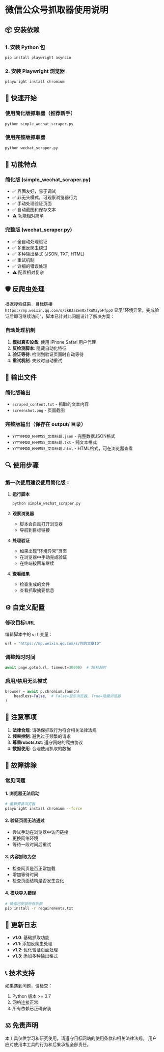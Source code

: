 # 微信公众号抓取器使用说明

## 📦 安装依赖

### 1. 安装 Python 包

```bash
pip install playwright asyncio
```

### 2. 安装 Playwright 浏览器

```bash
playwright install chromium
```

## 🚀 快速开始

### 使用简化版抓取器（推荐新手）

```bash
python simple_wechat_scraper.py
```

### 使用完整版抓取器

```bash
python wechat_scraper.py
```

## 🔧 功能特点

### 简化版 (simple_wechat_scraper.py)
- ✅ 界面友好，易于调试
- ✅ 非无头模式，可观察浏览器行为
- ✅ 手动处理验证页面
- ✅ 自动截图和保存文本
- ⚠️ 功能相对简单

### 完整版 (wechat_scraper.py)
- ✅ 全自动处理验证
- ✅ 多重反爬虫绕过
- ✅ 多种输出格式 (JSON, TXT, HTML)
- ✅ 重试机制
- ✅ 详细的错误处理
- ⚠️ 配置相对复杂

## 🛡️ 反爬虫处理

根据搜索结果，目标链接 `https://mp.weixin.qq.com/s/5kBJaZenOxfRWMZyoFfppQ` 
显示"环境异常，完成验证后即可继续访问"，脚本已针对此问题设计了解决方案：

### 自动处理机制
1. **模拟真实设备**: 使用 iPhone Safari 用户代理
2. **反检测脚本**: 隐藏自动化特征
3. **验证等待**: 检测到验证页面时自动等待
4. **重试机制**: 失败时自动重试

## 📁 输出文件

### 简化版输出
- `scraped_content.txt` - 抓取的文本内容
- `screenshot.png` - 页面截图

### 完整版输出（保存在 output/ 目录）
- `YYYYMMDD_HHMMSS_文章标题.json` - 完整数据JSON格式
- `YYYYMMDD_HHMMSS_文章标题.txt` - 纯文本格式
- `YYYYMMDD_HHMMSS_文章标题.html` - HTML格式，可在浏览器查看

## 🔍 使用步骤

### 第一次使用建议使用简化版：

1. **运行脚本**
   ```bash
   python simple_wechat_scraper.py
   ```

2. **观察浏览器**
   - 脚本会自动打开浏览器
   - 导航到目标链接

3. **处理验证**
   - 如果出现"环境异常"页面
   - 在浏览器中手动完成验证
   - 在终端按回车继续

4. **查看结果**
   - 检查生成的文件
   - 查看抓取摘要信息

## ⚙️ 自定义配置

### 修改目标URL
编辑脚本中的 `url` 变量：
```python
url = "https://mp.weixin.qq.com/s/你的文章ID"
```

### 调整超时时间
```python
await page.goto(url, timeout=30000)  # 30秒超时
```

### 启用/禁用无头模式
```python
browser = await p.chromium.launch(
    headless=False,  # False=显示浏览器, True=隐藏浏览器
)
```

## 🚨 注意事项

1. **法律合规**: 请确保抓取行为符合相关法律法规
2. **频率控制**: 避免过于频繁的请求
3. **尊重robots.txt**: 遵守网站的爬虫协议
4. **数据使用**: 合理使用抓取的数据

## 🐛 故障排除

### 常见问题

#### 1. 浏览器无法启动
```bash
# 重新安装浏览器
playwright install chromium --force
```

#### 2. 验证页面无法通过
- 尝试手动在浏览器中访问链接
- 更换网络环境
- 等待一段时间后重试

#### 3. 内容抓取为空
- 检查网页是否正常加载
- 增加等待时间
- 检查页面结构是否发生变化

#### 4. 模块导入错误
```bash
# 确保已安装所有依赖
pip install -r requirements.txt
```

## 🔄 更新日志

- **v1.0**: 基础抓取功能
- **v1.1**: 添加反爬虫处理
- **v1.2**: 优化验证页面处理
- **v1.3**: 添加多种输出格式

## 📞 技术支持

如果遇到问题，请检查：
1. Python 版本 >= 3.7
2. 网络连接正常
3. 所有依赖已正确安装

## ⚖️ 免责声明

本工具仅供学习和研究使用，请遵守目标网站的使用条款和相关法律法规。
用户应对使用本工具的行为和后果承担全部责任。 